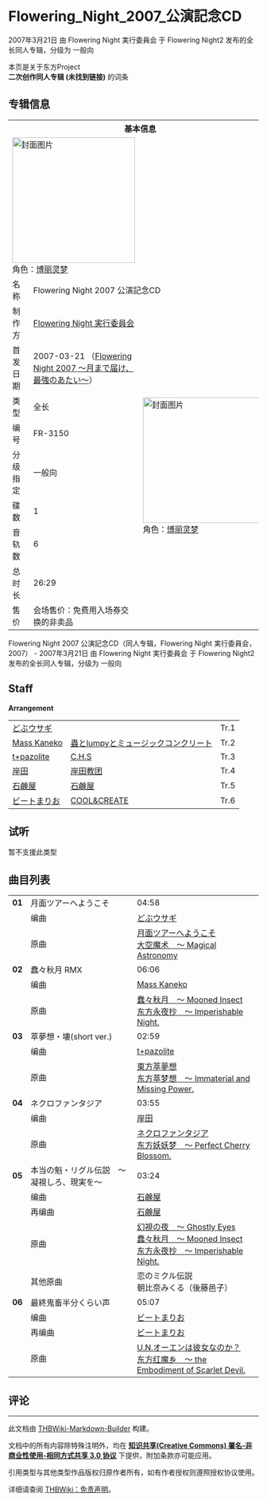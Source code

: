 # Flowering_Night_2007_公演記念CD

<!-- source html: G:\repos\THBWiki-Markdown-Builder\THBWikiMarkdown\Temp\main\3\3b\ns0%3AFlowering_Night_2007_%E5%85%AC%E6%BC%94%E8%A8%98%E5%BF%B5CD.html -->

2007年3月21日 由 Flowering Night 実行委員会 于 Flowering Night2 发布的全长同人专辑，分级为 一般向

本页是关于东方Project  
 **二次创作同人专辑 (未找到链接)** 的词条

## 专辑信息

<table><tbody><tr><th colspan="3">基本信息</th></tr><tr><td class="cover-artwork-mobile" colspan="2"><a href="./文件-Flowering_Night_2007_公演記念CD封面.jpg.md" class="image" title="封面图片"><img alt="封面图片" src="https://upload.thwiki.cc/thumb/3/38/Flowering_Night_2007_%E5%85%AC%E6%BC%94%E8%A8%98%E5%BF%B5CD%E5%B0%81%E9%9D%A2.jpg/247px-Flowering_Night_2007_%E5%85%AC%E6%BC%94%E8%A8%98%E5%BF%B5CD%E5%B0%81%E9%9D%A2.jpg" decoding="async" loading="lazy" width="247" height="252" srcset="https://upload.thwiki.cc/thumb/3/38/Flowering_Night_2007_%E5%85%AC%E6%BC%94%E8%A8%98%E5%BF%B5CD%E5%B0%81%E9%9D%A2.jpg/370px-Flowering_Night_2007_%E5%85%AC%E6%BC%94%E8%A8%98%E5%BF%B5CD%E5%B0%81%E9%9D%A2.jpg 1.5x, https://upload.thwiki.cc/3/38/Flowering_Night_2007_%E5%85%AC%E6%BC%94%E8%A8%98%E5%BF%B5CD%E5%B0%81%E9%9D%A2.jpg 2x" data-file-width="376" data-file-height="384"></a><div class="cover-char">角色：<a href="./博丽灵梦.md" title="博丽灵梦">博丽灵梦</a></div></td>
</tr><tr><td class="label">名称</td><td colspan="2"> Flowering Night 2007 公演記念CD </td></tr><tr><td class="label">制作方</td><td><a href="./Flowering_Night_実行委員会.md" title="Flowering Night 実行委員会">Flowering Night 実行委員会</a></td><td class="cover-artwork" rowspan="9" style="min-width:252px;"><a href="./文件-Flowering_Night_2007_公演記念CD封面.jpg.md" class="image" title="封面图片"><img alt="封面图片" src="https://upload.thwiki.cc/thumb/3/38/Flowering_Night_2007_%E5%85%AC%E6%BC%94%E8%A8%98%E5%BF%B5CD%E5%B0%81%E9%9D%A2.jpg/247px-Flowering_Night_2007_%E5%85%AC%E6%BC%94%E8%A8%98%E5%BF%B5CD%E5%B0%81%E9%9D%A2.jpg" decoding="async" loading="lazy" width="247" height="252" srcset="https://upload.thwiki.cc/thumb/3/38/Flowering_Night_2007_%E5%85%AC%E6%BC%94%E8%A8%98%E5%BF%B5CD%E5%B0%81%E9%9D%A2.jpg/370px-Flowering_Night_2007_%E5%85%AC%E6%BC%94%E8%A8%98%E5%BF%B5CD%E5%B0%81%E9%9D%A2.jpg 1.5x, https://upload.thwiki.cc/3/38/Flowering_Night_2007_%E5%85%AC%E6%BC%94%E8%A8%98%E5%BF%B5CD%E5%B0%81%E9%9D%A2.jpg 2x" data-file-width="376" data-file-height="384"></a><div class="cover-char">角色：<a href="./博丽灵梦.md" title="博丽灵梦">博丽灵梦</a></div></td>
</tr><tr><td class="label">首发日期</td><td>2007-03-21&#160;（<a href="/展会作品列表?e=Flowering+Night%EF%BC%88%E6%B4%BB%E5%8A%A8%EF%BC%89%232">Flowering Night 2007 ～月まで届け、最強のあたい～</a>）</td></tr><tr><td class="label">类型</td><td>全长</td></tr><tr><td class="label">编号</td><td>FR-3150</td></tr><tr><td class="label">分级指定</td><td>一般向</td></tr><tr><td class="label">碟数</td><td>1</td></tr><tr><td class="label">音轨数</td><td>6</td></tr><tr><td class="label">总时长</td><td>26:29</td></tr><tr><td class="label">售价</td><td>会场售价：免费用入场券交换的非卖品</td></tr></tbody></table>

Flowering Night 2007 公演記念CD（同人专辑，Flowering Night 実行委員会，2007） - 2007年3月21日 由 Flowering Night 実行委員会 于 Flowering Night2 发布的全长同人专辑，分级为 一般向

## Staff
  
 **Arrangement**   

<table><tbody><tr><td><a href="./どぶウサギ.md" title="どぶウサギ">どぶウサギ</a></td><td></td><td>Tr.1</td></tr><tr><td><a href="/index.php?title=Mass_Kaneko&amp;action=edit&amp;redlink=1" class="new" title="Mass Kaneko（页面不存在）">Mass Kaneko</a></td><td><a href="./蟲とLumpyとミュージックコンクリート.md" title="蟲とLumpyとミュージックコンクリート" unred="">蟲とlumpyとミュージックコンクリート</a></td><td>Tr.2</td></tr><tr><td><a href="./t+pazolite.md" title="t+pazolite">t+pazolite</a></td><td><a href="./C.H.S.md" title="C.H.S">C.H.S</a></td><td>Tr.3</td></tr><tr><td><a href="./岸田.md" title="岸田">岸田</a></td><td><a href="./岸田教团.md" title="岸田教团">岸田教团</a></td><td>Tr.4</td></tr><tr><td><a href="./石鹸屋.md" title="石鹸屋">石鹸屋</a></td><td><a href="./石鹸屋.md" title="石鹸屋">石鹸屋</a></td><td>Tr.5</td></tr><tr><td><a href="./ビートまりお.md" title="ビートまりお">ビートまりお</a></td><td><a href="./COOL&CREATE.md" title="COOL&amp;CREATE">COOL&amp;CREATE</a></td><td>Tr.6</td></tr></tbody></table>



## 试听
  
暂不支援此类型
  


## 曲目列表

<table><tbody><tr><td id="1" class="infoYD"><b>01</b></td><td id="月面ツアーへようこそ" colspan="2" class="title">月面ツアーへようこそ<span class="thcsearchlinks"><a rel="nofollow" class="external text" href="https://cd.thwiki.cc?arrange=どぶウサギ&amp;ogmusic=月面ツアーへようこそ&amp;fromwiki=Flowering_Night_2007_公演記念CD"><span title="搜索相似同人曲"></span></a></span></td><td class="time">04:58</td></tr><tr><td class="left"></td><td class="label">编曲</td><td class="text" colspan="2"><a href="./どぶウサギ.md" title="どぶウサギ">どぶウサギ</a><span class="thcsearchlinks"><a rel="nofollow" class="external text" href="https://cd.thwiki.cc?arrange=，どぶウサギ&amp;fromwiki=Flowering_Night_2007_公演記念CD"><span></span></a></span></td></tr><tr><td class="left"></td><td class="label">原曲</td><td class="text" colspan="2"><span class="thcsearchlinks"><a rel="nofollow" class="external text" href="https://cd.thwiki.cc?ogmusic=月面ツアーへようこそ&amp;fromwiki=Flowering_Night_2007_公演記念CD"><span></span></a></span><div class="ogmusic"><a href="./月面ツアーへようこそ.md" class="mw-redirect" title="月面ツアーへようこそ">月面ツアーへようこそ</a></div><div class="source"><a href="./大空魔术_～_Magical_Astronomy.md" class="mw-redirect" title="大空魔术 ～ Magical Astronomy">大空魔术　～ Magical Astronomy</a></div></td></tr>
<tr><td id="2" class="infoYD"><b>02</b></td><td id="蠢々秋月_RMX" colspan="2" class="title">蠢々秋月 RMX<span class="thcsearchlinks"><a rel="nofollow" class="external text" href="https://cd.thwiki.cc?arrange=Mass Kaneko&amp;ogmusic=蠢々秋月　～ Mooned Insect&amp;fromwiki=Flowering_Night_2007_公演記念CD"><span title="搜索相似同人曲"></span></a></span></td><td class="time">06:06</td></tr><tr><td class="left"></td><td class="label">编曲</td><td class="text" colspan="2"><a href="/index.php?title=Mass_Kaneko&amp;action=edit&amp;redlink=1" class="new" title="Mass Kaneko（页面不存在）">Mass Kaneko</a><span class="thcsearchlinks"><a rel="nofollow" class="external text" href="https://cd.thwiki.cc?arrange=，Mass Kaneko&amp;fromwiki=Flowering_Night_2007_公演記念CD"><span></span></a></span></td></tr><tr><td class="left"></td><td class="label">原曲</td><td class="text" colspan="2"><span class="thcsearchlinks"><a rel="nofollow" class="external text" href="https://cd.thwiki.cc?ogmusic=蠢々秋月　～ Mooned Insect&amp;fromwiki=Flowering_Night_2007_公演記念CD"><span></span></a></span><div class="ogmusic"><a href="./蠢々秋月_～_Mooned_Insect.md" class="mw-redirect" title="蠢々秋月 ～ Mooned Insect">蠢々秋月　～ Mooned Insect</a></div><div class="source"><a href="./东方永夜抄_～_Imperishable_Night..md" class="mw-redirect" title="东方永夜抄 ～ Imperishable Night.">东方永夜抄　～ Imperishable Night.</a></div></td></tr>
<tr><td id="3" class="infoYD"><b>03</b></td><td id="萃夢想・壊(short_ver.)" colspan="2" class="title">萃夢想・壊(short ver.)<span class="thcsearchlinks"><a rel="nofollow" class="external text" href="https://cd.thwiki.cc?arrange=t+pazolite&amp;ogmusic=東方萃夢想&amp;fromwiki=Flowering_Night_2007_公演記念CD"><span title="搜索相似同人曲"></span></a></span></td><td class="time">02:59</td></tr><tr><td class="left"></td><td class="label">编曲</td><td class="text" colspan="2"><a href="./t+pazolite.md" title="t+pazolite">t+pazolite</a><span class="thcsearchlinks"><a rel="nofollow" class="external text" href="https://cd.thwiki.cc?arrange=，t+pazolite&amp;fromwiki=Flowering_Night_2007_公演記念CD"><span></span></a></span></td></tr><tr><td class="left"></td><td class="label">原曲</td><td class="text" colspan="2"><span class="thcsearchlinks"><a rel="nofollow" class="external text" href="https://cd.thwiki.cc?ogmusic=東方萃夢想&amp;fromwiki=Flowering_Night_2007_公演記念CD"><span></span></a></span><div class="ogmusic"><a href="./東方萃夢想.md" class="mw-redirect" title="東方萃夢想">東方萃夢想</a></div><div class="source"><a href="./东方萃梦想_～_Immaterial_and_Missing_Power..md" class="mw-redirect" title="东方萃梦想 ～ Immaterial and Missing Power.">东方萃梦想　～ Immaterial and Missing Power.</a></div></td></tr>
<tr><td id="4" class="infoYD"><b>04</b></td><td id="ネクロファンタジア" colspan="2" class="title">ネクロファンタジア<span class="thcsearchlinks"><a rel="nofollow" class="external text" href="https://cd.thwiki.cc?arrange=岸田&amp;ogmusic=ネクロファンタジア&amp;fromwiki=Flowering_Night_2007_公演記念CD"><span title="搜索相似同人曲"></span></a></span></td><td class="time">03:55</td></tr><tr><td class="left"></td><td class="label">编曲</td><td class="text" colspan="2"><a href="./岸田.md" title="岸田">岸田</a><span class="thcsearchlinks"><a rel="nofollow" class="external text" href="https://cd.thwiki.cc?arrange=，岸田&amp;fromwiki=Flowering_Night_2007_公演記念CD"><span></span></a></span></td></tr><tr><td class="left"></td><td class="label">原曲</td><td class="text" colspan="2"><span class="thcsearchlinks"><a rel="nofollow" class="external text" href="https://cd.thwiki.cc?ogmusic=ネクロファンタジア&amp;fromwiki=Flowering_Night_2007_公演記念CD"><span></span></a></span><div class="ogmusic"><a href="./ネクロファンタジア.md" class="mw-redirect" title="ネクロファンタジア">ネクロファンタジア</a></div><div class="source"><a href="./东方妖妖梦_～_Perfect_Cherry_Blossom..md" class="mw-redirect" title="东方妖妖梦 ～ Perfect Cherry Blossom.">东方妖妖梦　～ Perfect Cherry Blossom.</a></div></td></tr>
<tr><td id="5" class="infoO"><b>05</b></td><td id="本当の魁・リグル伝説_～凝視しろ、現実を～" colspan="2" class="title">本当の魁・リグル伝説　～凝視しろ、現実を～<span class="thcsearchlinks"><a rel="nofollow" class="external text" href="https://cd.thwiki.cc?arrange=石鹸屋，石鹸屋&amp;ogmusic=幻視の夜　～ Ghostly Eyes，蠢々秋月　～ Mooned Insect，恋のミクル伝説&amp;fromwiki=Flowering_Night_2007_公演記念CD"><span title="搜索相似同人曲"></span></a></span></td><td class="time">03:24</td></tr><tr><td class="left"></td><td class="label">编曲</td><td class="text" colspan="2"><a href="./石鹸屋.md" title="石鹸屋">石鹸屋</a><span class="thcsearchlinks"><a rel="nofollow" class="external text" href="https://cd.thwiki.cc?arrange=，石鹸屋&amp;fromwiki=Flowering_Night_2007_公演記念CD"><span></span></a></span></td></tr><tr><td class="left"></td><td class="label">再编曲</td><td class="text" colspan="2"><a href="./石鹸屋.md" title="石鹸屋">石鹸屋</a><span class="thcsearchlinks"><a rel="nofollow" class="external text" href="https://cd.thwiki.cc?arrange=石鹸屋&amp;fromwiki=Flowering_Night_2007_公演記念CD"><span></span></a></span></td></tr><tr><td class="left"></td><td class="label">原曲</td><td class="text" colspan="2"><span class="thcsearchlinks"><a rel="nofollow" class="external text" href="https://cd.thwiki.cc?ogmusic=幻視の夜　～ Ghostly Eyes，蠢々秋月　～ Mooned Insect，恋のミクル伝説&amp;fromwiki=Flowering_Night_2007_公演記念CD"><span></span></a></span><div class="ogmusic"><a href="./幻視の夜_～_Ghostly_Eyes.md" class="mw-redirect" title="幻視の夜 ～ Ghostly Eyes">幻視の夜　～ Ghostly Eyes</a></div><div class="ogmusic"><a href="./蠢々秋月_～_Mooned_Insect.md" class="mw-redirect" title="蠢々秋月 ～ Mooned Insect">蠢々秋月　～ Mooned Insect</a></div><div class="source"><a href="./东方永夜抄_～_Imperishable_Night..md" class="mw-redirect" title="东方永夜抄 ～ Imperishable Night.">东方永夜抄　～ Imperishable Night.</a></div></td></tr><tr><td class="left"></td><td class="label">其他原曲</td><td class="text" colspan="2"><div class="ogmusic">恋のミクル伝説</div><div class="source">朝比奈みくる（後藤邑子）</div></td></tr>
<tr><td id="6" class="infoO"><b>06</b></td><td id="最終鬼畜半分くらい声" colspan="2" class="title">最終鬼畜半分くらい声<span class="thcsearchlinks"><a rel="nofollow" class="external text" href="https://cd.thwiki.cc?arrange=ビートまりお，ビートまりお&amp;ogmusic=U.N.オーエンは彼女なのか？&amp;fromwiki=Flowering_Night_2007_公演記念CD"><span title="搜索相似同人曲"></span></a></span></td><td class="time">05:07</td></tr><tr><td class="left"></td><td class="label">编曲</td><td class="text" colspan="2"><a href="./ビートまりお.md" title="ビートまりお">ビートまりお</a><span class="thcsearchlinks"><a rel="nofollow" class="external text" href="https://cd.thwiki.cc?arrange=，ビートまりお&amp;fromwiki=Flowering_Night_2007_公演記念CD"><span></span></a></span></td></tr><tr><td class="left"></td><td class="label">再编曲</td><td class="text" colspan="2"><a href="./ビートまりお.md" title="ビートまりお">ビートまりお</a><span class="thcsearchlinks"><a rel="nofollow" class="external text" href="https://cd.thwiki.cc?arrange=ビートまりお&amp;fromwiki=Flowering_Night_2007_公演記念CD"><span></span></a></span></td></tr><tr><td class="left"></td><td class="label">原曲</td><td class="text" colspan="2"><span class="thcsearchlinks"><a rel="nofollow" class="external text" href="https://cd.thwiki.cc?ogmusic=U.N.オーエンは彼女なのか？&amp;fromwiki=Flowering_Night_2007_公演記念CD"><span></span></a></span><div class="ogmusic"><a href="./U.N.オーエンは彼女なのか？.md" class="mw-redirect" title="U.N.オーエンは彼女なのか？">U.N.オーエンは彼女なのか？</a></div><div class="source"><a href="./东方红魔乡_～_the_Embodiment_of_Scarlet_Devil..md" class="mw-redirect" title="东方红魔乡 ～ the Embodiment of Scarlet Devil.">东方红魔乡　～ the Embodiment of Scarlet Devil.</a></div></td></tr></tbody></table>



## 评论




---

此文档由 [THBWiki-Markdown-Builder](https://github.com/Delsin-Yu/THBWiki-Markdown-Builder) 构建。

文档中的所有内容除特殊注明外，均在 [**知识共享(Creative Commons) 署名-非商业性使用-相同方式共享 3.0 协议**](https://creativecommons.org/licenses/by-sa/3.0/deed.zh-hans) 下提供，附加条款亦可能应用。

引用类型与其他类型作品版权归原作者所有，如有作者授权则遵照授权协议使用。

详细请查阅 [THBWiki：免责声明](https://thbwiki.cc/THBWiki:%E5%85%8D%E8%B4%A3%E5%A3%B0%E6%98%8E)。

